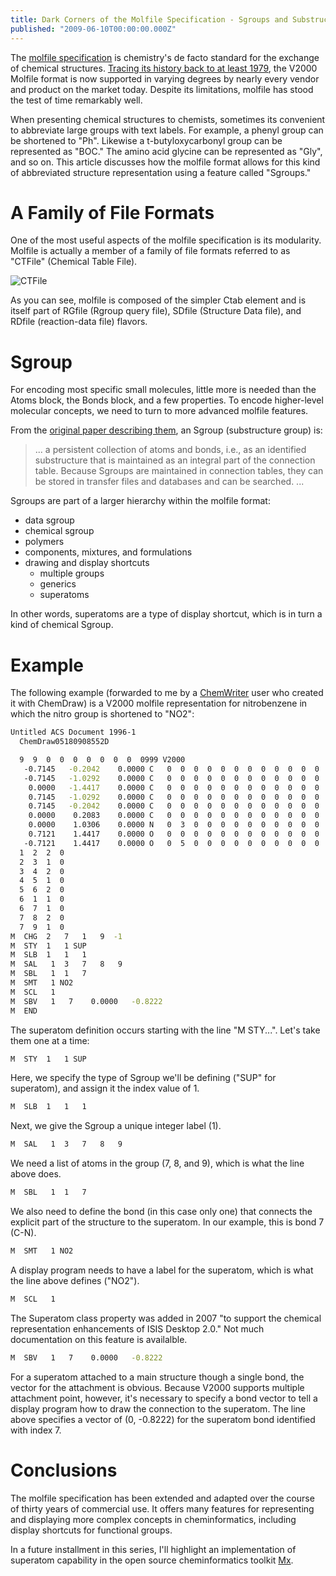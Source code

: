 ```yaml
---
title: Dark Corners of the Molfile Specification - Sgroups and Substructure Abbreviations
published: "2009-06-10T00:00:00.000Z"
---
```


The [molfile specification](http://metamolecular.com/cheminformatics/molfile-format/) is chemistry's de facto standard for the exchange of chemical structures. [Tracing its history back to at least 1979](http://dx.doi.org/10.1021/ci00007a012), the V2000 Molfile format is now supported in varying degrees by nearly every vendor and product on the market today. Despite its limitations, molfile has stood the test of time remarkably well.

When presenting chemical structures to chemists, sometimes its convenient to abbreviate large groups with text labels. For example, a phenyl group can be shortened to "Ph". Likewise a t-butyloxycarbonyl group can be represented as "BOC." The amino acid glycine can be represented as "Gly", and so on. This article discusses how the molfile format allows for this kind of abbreviated structure representation using a feature called "Sgroups."

# A Family of File Formats

One of the most useful aspects of the molfile specification is its modularity. Molfile is actually a member of a family of file formats referred to as "CTFile" (Chemical Table File).

![CTFile](/images/posts/20090610/ctfile.png "CTFile")

As you can see, molfile is composed of the simpler Ctab element and is itself part of RGfile (Rgroup query file), SDfile (Structure Data file), and RDfile (reaction-data file) flavors.

# Sgroup

For encoding most specific small molecules, little more is needed than the Atoms block, the Bonds block, and a few properties. To encode higher-level molecular concepts, we need to turn to more advanced molfile features.

From the [original paper describing them](http://dx.doi.org/10.1021/ci00004a003), an Sgroup (substructure group) is:

>... a persistent collection of atoms and bonds, i.e., as an identified substructure that is maintained as an integral part of the connection table. Because Sgroups are maintained in connection tables, they can be stored in transfer files and databases and can be searched. ...

Sgroups are part of a larger hierarchy within the molfile format:

-  data sgroup
-  chemical sgroup
  -  polymers
  -  components, mixtures, and formulations
  -  drawing and display shortcuts
     -  multiple groups
     -  generics
     -  superatoms

In other words, superatoms are a type of display shortcut, which is in turn a kind of chemical Sgroup.

# Example

The following example (forwarded to me by a [ChemWriter](http://chemwriter.com) user who created it with ChemDraw) is a V2000 molfile representation for nitrobenzene in which the nitro group is shortened to "NO2":

```bash
Untitled ACS Document 1996-1
  ChemDraw05180908552D

  9  9  0  0  0  0  0  0  0  0999 V2000
   -0.7145   -0.2042    0.0000 C   0  0  0  0  0  0  0  0  0  0  0  0
   -0.7145   -1.0292    0.0000 C   0  0  0  0  0  0  0  0  0  0  0  0
    0.0000   -1.4417    0.0000 C   0  0  0  0  0  0  0  0  0  0  0  0
    0.7145   -1.0292    0.0000 C   0  0  0  0  0  0  0  0  0  0  0  0
    0.7145   -0.2042    0.0000 C   0  0  0  0  0  0  0  0  0  0  0  0
    0.0000    0.2083    0.0000 C   0  0  0  0  0  0  0  0  0  0  0  0
    0.0000    1.0306    0.0000 N   0  3  0  0  0  0  0  0  0  0  0  0
    0.7121    1.4417    0.0000 O   0  0  0  0  0  0  0  0  0  0  0  0
   -0.7121    1.4417    0.0000 O   0  5  0  0  0  0  0  0  0  0  0  0
  1  2  2  0      
  2  3  1  0      
  3  4  2  0      
  4  5  1  0      
  5  6  2  0      
  6  1  1  0      
  6  7  1  0      
  7  8  2  0      
  7  9  1  0      
M  CHG  2   7   1   9  -1
M  STY  1   1 SUP
M  SLB  1   1   1
M  SAL   1  3   7   8   9
M  SBL   1  1   7
M  SMT   1 NO2
M  SCL   1  
M  SBV   1   7    0.0000   -0.8222
M  END
```

The superatom definition occurs starting with the line "M  STY...". Let's take them one at a time:

```bash
M  STY  1   1 SUP
```

Here, we specify the type of Sgroup we'll be defining ("SUP" for superatom), and assign it the index value of 1.

```bash
M  SLB  1   1   1
```

Next, we give the Sgroup a unique integer label (1).

```bash
M  SAL   1  3   7   8   9
```

We need a list of atoms in the group (7, 8, and 9), which is what the line above does.

```bash
M  SBL   1  1   7
```

We also need to define the bond (in this case only one) that connects the explicit part of the structure to the superatom. In our example, this is bond 7 (C-N).

```bash
M  SMT   1 NO2
```

A display program needs to have a label for the superatom, which is what the line above defines ("NO2").

```bash
M  SCL   1  
```

The Superatom class property was added in 2007 "to support the chemical representation enhancements of ISIS Desktop 2.0." Not much documentation on this feature is availalble.

```bash
M  SBV   1   7    0.0000   -0.8222
```

For a superatom attached to a main structure though a single bond, the vector for the attachment is obvious. Because V2000 supports multiple attachment point, however, it's necessary to specify a bond vector to tell a display program how to draw the connection to the superatom. The line above specifies a vector of (0, -0.8222) for the superatom bond identified with index 7.

# Conclusions

The molfile specification has been extended and adapted over the course of thirty years of commercial use. It offers many features for representing and displaying more complex concepts in cheminformatics, including display shortcuts for functional groups.

In a future installment in this series, I'll highlight an implementation of superatom capability in the open source cheminformatics toolkit [Mx](http://metamolecular.com/mx).